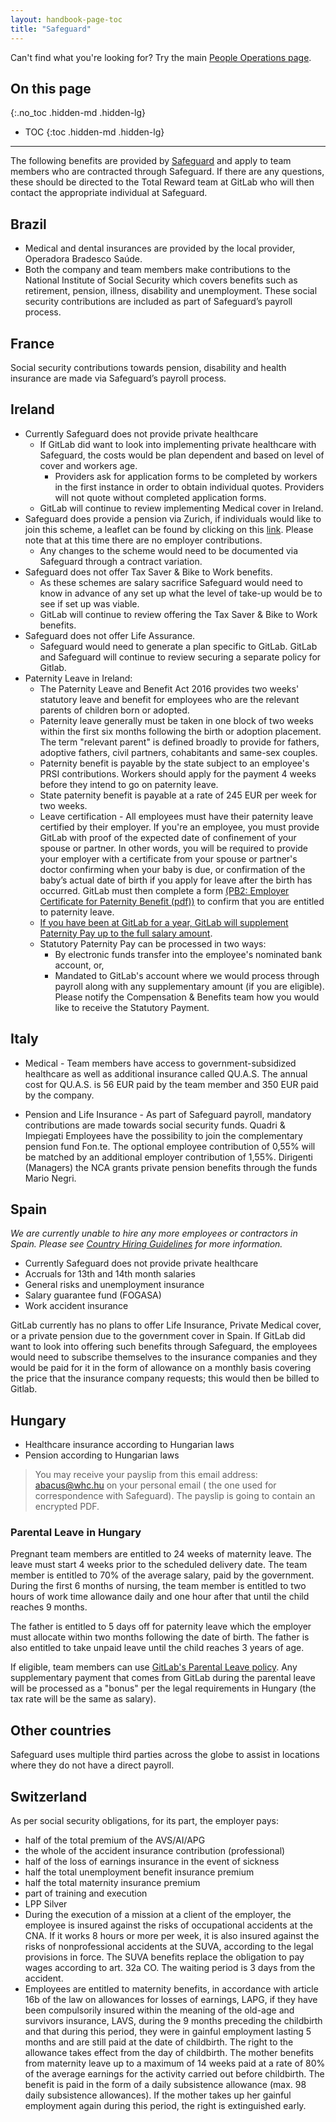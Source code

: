 ```yaml
---
layout: handbook-page-toc
title: "Safeguard"
---
```


Can't find what you're looking for? Try the main [People Operations page](/handbook/people-group/).

## On this page
{:.no_toc .hidden-md .hidden-lg}

- TOC
{:toc .hidden-md .hidden-lg}

----

The following benefits are provided by [Safeguard](https://www.safeguardglobal.com/) and apply to team members who are contracted through Safeguard. If there are any questions, these should be directed to the Total Reward team at GitLab who will then contact the appropriate individual at Safeguard.

## Brazil
* Medical and dental insurances are provided by the local provider, Operadora Bradesco Saúde.
* Both the company and team members make contributions to the National Institute of Social Security which covers benefits such as retirement, pension, illness, disability and unemployment. These social security contributions are included as part of Safeguard’s payroll process.

## France
Social security contributions towards pension, disability and health insurance are made via Safeguard’s payroll process.

## Ireland

- Currently Safeguard does not provide private healthcare
  * If GitLab did want to look into implementing private healthcare with Safeguard, the costs would be plan dependent and based on level of cover and workers age.
    - Providers ask for application forms to be completed by workers in the first instance in order to obtain individual quotes. Providers will not quote without completed application forms.
  * GitLab will continue to review implementing Medical cover in Ireland.
- Safeguard does provide a pension via Zurich, if individuals would like to join this scheme, a leaflet can be found by clicking on this [link](https://drive.google.com/file/d/1GRasMwjchtKSw4ZkPJNJsiCjAU-MOsNH/view?usp=sharing). Please note that at this time there are no employer contributions.
  * Any changes to the scheme would need to be documented via Safeguard through a contract variation.
- Safeguard does not offer Tax Saver & Bike to Work benefits.
  * As these schemes are salary sacrifice Safeguard would need to know in advance of any set up what the level of take-up would be to see if set up was viable.
  * GitLab will continue to review offering the Tax Saver & Bike to Work benefits.
- Safeguard does not offer Life Assurance.
  * Safeguard would need to generate a plan specific to GitLab. GitLab and Safeguard will continue to review securing a separate policy for Gitlab.
- Paternity Leave in Ireland:
  *  The Paternity Leave and Benefit Act 2016 provides two weeks' statutory leave and benefit for employees who are the relevant parents of children born or adopted.
  *  Paternity leave generally must be taken in one block of two weeks within the first six months following the birth or adoption placement. The term "relevant parent" is defined broadly to provide for fathers, adoptive fathers, civil partners, cohabitants and same-sex couples.
  *  Paternity benefit is payable by the state subject to an employee's PRSI contributions. Workers should apply for the payment 4 weeks before they intend to go on paternity leave.
  *  State paternity benefit is payable at a rate of 245 EUR per week for two weeks.
  *  Leave certification - All employees must have their paternity leave certified by their employer. If you're an employee, you must provide GitLab with proof of the expected date of confinement of your spouse or partner. In other words, you will be required to provide your employer with a certificate from your spouse or partner's doctor confirming when your baby is due, or confirmation of the baby’s actual date of birth if you apply for leave after the birth has occurred. GitLab must then complete a form [(PB2: Employer Certificate for Paternity Benefit (pdf))](http://www.welfare.ie/en/pdf/PB2.pdf) to confirm that you are entitled to paternity leave.
  *  [If you have been at GitLab for a year, GitLab will supplement Paternity Pay up to the full salary amount](/handbook/total-rewards/benefits/general-and-entity-benefits/#parental-leave).
  *  Statutory Paternity Pay can be processed in two ways:
     *  By electronic funds transfer into the employee's nominated bank account, or,
     *  Mandated to GitLab's account where we would process through payroll along with any supplementary amount (if you are eligible).
    Please notify the Compensation & Benefits team how you would like to receive the Statutory Payment.

## Italy
* Medical - Team members have access to government-subsidized healthcare as well as additional insurance called QU.A.S. The annual cost for QU.A.S. is 56 EUR paid by the team member and 350 EUR paid by the company.

* Pension and Life Insurance - As part of Safeguard payroll, mandatory contributions are made towards social security funds.
Quadri & Impiegati Employees have the possibility to join the complementary pension fund Fon.te. The optional employee contribution of 0,55% will be matched by an additional employer contribution of 1,55%. Dirigenti (Managers) the NCA grants private pension benefits through the funds Mario Negri.


## Spain

_We are currently unable to hire any more employees or contractors in Spain. Please see [Country Hiring Guidelines](/jobs/faq/#country-hiring-guidelines) for more information._

- Currently Safeguard does not provide private healthcare
- Accruals for 13th and 14th month salaries
- General risks and unemployment insurance
- Salary guarantee fund (FOGASA)
- Work accident insurance

 GitLab currently has no plans to offer Life Insurance, Private Medical cover, or a private pension due to the government cover in Spain. If GitLab did want to look into offering such benefits through Safeguard, the employees would need to subscribe themselves to the insurance companies and they would be paid for it in the form of allowance on a monthly basis covering the price that the insurance company requests; this would then be billed to Gitlab.

## Hungary

- Healthcare insurance according to Hungarian laws
- Pension according to Hungarian laws

> You may receive your payslip from this email address: abacus@whc.hu on your personal email ( the one used for correspondence with Safeguard). The payslip is going to contain an encrypted PDF.

### Parental Leave in Hungary

Pregnant team members are entitled to 24 weeks of maternity leave. The leave must start 4 weeks prior to the scheduled delivery date. The team member is entitled to 70% of the average salary, paid by the government. During the first 6 months of nursing, the team member is entitled to two hours of work time allowance daily and one hour after that until the child reaches 9 months.

The father is entitled to 5 days off for paternity leave which the employer must allocate within two months following the date of birth. The father is also entitled to take unpaid leave until the child reaches 3 years of age.

If eligible, team members can use [GitLab's Parental Leave policy](/handbook/total-rewards/benefits/general-and-entity-benefits/#parental-leave). Any supplementary payment that comes from GitLab during the parental leave will be processed as a "bonus" per the legal requirements in Hungary (the tax rate will be the same as salary).

## Other countries

Safeguard uses multiple third parties across the globe to assist in locations where they do not have a direct payroll.


## Switzerland

As per social security obligations, for its part, the employer pays:
- half of the total premium of the AVS/AI/APG
- the whole of the accident insurance contribution (professional)
- half of the loss of earnings insurance in the event of sickness
- half the total unemployment benefit insurance premium
- half the total maternity insurance premium
- part of training and execution
- LPP Silver
- During the execution of a mission at a client of the employer, the employee is insured against the risks of occupational accidents at the CNA. If it works 8 hours or more per week, it is also insured against the risks of nonprofessional accidents at the SUVA, according to the legal provisions in force. The SUVA benefits replace the obligation to pay wages according to art. 32a CO. The waiting period is 3 days from the accident.
- Employees are entitled to maternity benefits, in accordance with article 16b of the law on allowances for losses of earnings, LAPG, if they have been compulsorily insured within the meaning of the old-age and survivors insurance, LAVS, during the 9 months preceding the childbirth and that during this period, they were in gainful employment lasting 5 months and are still paid at the date of childbirth. The right to the allowance takes effect from the day of childbirth. The mother benefits from maternity leave up to a maximum of 14 weeks paid at a rate of 80% of the average earnings for the activity carried out before childbirth. The benefit is paid in the form of a daily subsistence allowance (max. 98 daily subsistence allowances). If the mother takes up her gainful employment again during this period, the right is extinguished early.
